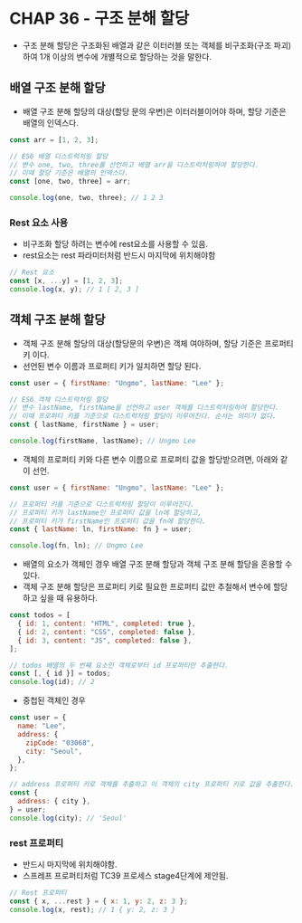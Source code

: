 # CHAP 36 - 구조 분해 할당

- 구조 분해 할당은 구조화된 배열과 같은 이터러블 또는 객체를 비구조화(구조 파괴) 하여 1개 이상의 변수에 개별적으로 할당하는 것을 말한다.

## 배열 구조 분해 할당

- 배열 구조 분해 할당의 대상(할당 문의 우변)은 이터러블이어야 하며, 할당 기준은 배열의 인덱스다.

```jsx
const arr = [1, 2, 3];

// ES6 배열 디스트럭처링 할당
// 변수 one, two, three를 선언하고 배열 arr을 디스트럭처링하여 할당한다.
// 이때 할당 기준은 배열의 인덱스다.
const [one, two, three] = arr;

console.log(one, two, three); // 1 2 3
```

### Rest 요소 사용

- 비구조화 할당 하려는 변수에 rest요소를 사용할 수 있음.
- rest요소는 rest 파라미터처럼 반드시 마지막에 위치해야함

```jsx
// Rest 요소
const [x, ...y] = [1, 2, 3];
console.log(x, y); // 1 [ 2, 3 ]
```

## 객체 구조 분해 할당

- 객체 구조 분해 할당의 대상(할당문의 우변)은 객체 여야하며, 할당 기준은 프로퍼티 키 이다.
- 선언된 변수 이름과 프로퍼티 키가 일치하면 할당 된다.

```jsx
const user = { firstName: "Ungmo", lastName: "Lee" };

// ES6 객체 디스트럭처링 할당
// 변수 lastName, firstName을 선언하고 user 객체를 디스트럭처링하여 할당한다.
// 이때 프로퍼티 키를 기준으로 디스트럭처링 할당이 이루어진다. 순서는 의미가 없다.
const { lastName, firstName } = user;

console.log(firstName, lastName); // Ungmo Lee
```

- 객체의 프로퍼티 키와 다른 변수 이름으로 프로퍼티 값을 할당받으려면, 아래와 같이 선언.

```jsx
const user = { firstName: "Ungmo", lastName: "Lee" };

// 프로퍼티 키를 기준으로 디스트럭처링 할당이 이루어진다.
// 프로퍼티 키가 lastName인 프로퍼티 값을 ln에 할당하고,
// 프로퍼티 키가 firstName인 프로퍼티 값을 fn에 할당한다.
const { lastName: ln, firstName: fn } = user;

console.log(fn, ln); // Ungmo Lee
```

- 배열의 요소가 객체인 경우 배열 구조 분해 할당과 객체 구조 분해 할당을 혼용할 수 있다.
- 객체 구조 분해 할당은 프로퍼티 키로 필요한 프로퍼티 값만 추철해서 변수에 할당하고 싶을 때 유용하다.

```jsx
const todos = [
  { id: 1, content: "HTML", completed: true },
  { id: 2, content: "CSS", completed: false },
  { id: 3, content: "JS", completed: false },
];

// todos 배열의 두 번째 요소인 객체로부터 id 프로퍼티만 추출한다.
const [, { id }] = todos;
console.log(id); // 2
```

- 중첩된 객체인 경우

```jsx
const user = {
  name: "Lee",
  address: {
    zipCode: "03068",
    city: "Seoul",
  },
};

// address 프로퍼티 키로 객체를 추출하고 이 객체의 city 프로퍼티 키로 값을 추출한다.
const {
  address: { city },
} = user;
console.log(city); // 'Seoul'
```

### rest 프로퍼티

- 반드시 마지막에 위치해야함.
- 스프레프 프로퍼티처럼 TC39 프로세스 stage4단계에 제안됨.

```jsx
// Rest 프로퍼티
const { x, ...rest } = { x: 1, y: 2, z: 3 };
console.log(x, rest); // 1 { y: 2, z: 3 }
```
